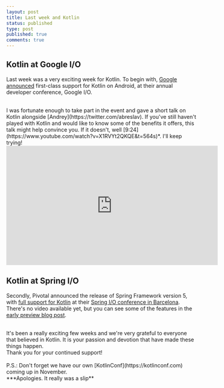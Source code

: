 ```yaml
---
layout: post
title: Last week and Kotlin
status: published
type: post
published: true
comments: true
---
```


## Kotlin at Google I/O

Last week was a very exciting week for Kotlin. To begin with, [Google announced](https://developer.android.com/kotlin/index.html) first-class support for Kotlin on Android, at their annual developer conference, Google I/O. 

<br/>
I was fortunate enough to take part in the event 
and gave a short talk on Kotlin alongside [Andrey](https://twitter.com/abreslav). If you've still haven't played with Kotlin and would like to know some of the benefits it offers, this talk might help convince you. If it doesn't, well [9:24](https://www.youtube.com/watch?v=X1RVYt2QKQE&t=564s)*. I'll keep trying!

<iframe width="560" height="315" src="https://www.youtube.com/embed/X1RVYt2QKQE" frameborder="0" allowfullscreen></iframe>
 

<br/>

## Kotlin at Spring I/O 
 
Secondly, Pivotal announced the release of Spring Framework version 5, with [full support for Kotlin](https://twitter.com/snicoll/status/865118526700498944) at their [Spring I/O conference in Barcelona](http://2017.springio.net/#venue). There's no video available yet, but you can see some of the features
in the [early preview blog post](https://spring.io/blog/2017/01/04/introducing-kotlin-support-in-spring-framework-5-0).


<br/>
It's been a really exciting few weeks and we're very grateful to everyone that believed in Kotlin. It is your passion and devotion that have made these things happen. 

<br/>
Thank you for your continued support!

<br/>
<br/>
P.S.: Don't forget we have our own [KotlinConf](https://kotlinconf.com) coming up in November.

<br/>
***Apologies. It really was a slip**
